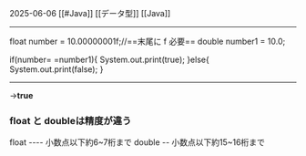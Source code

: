 
2025-06-06
[[#Java]]
[[データ型]]
[[Java]]

---
float number = 10.00000001f;//==末尾に f 必要==
double number1 = 10.0;

if(number= =number1){
	System.out.print(true);
}else{
	System.out.print(false);
}

---
→**true**

### float と doubleは精度が違う

float ---- 小数点以下約6~7桁まで
double -- 小数点以下約15~16桁まで